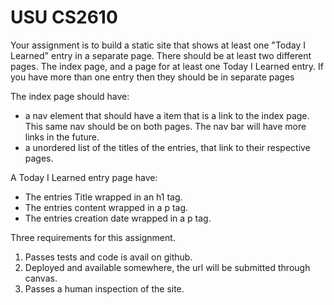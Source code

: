# USU CS2610

Your assignment is to build a static site that shows at least one
"Today I Learned" entry in a separate page. There should be at least two different pages. The index page, and a page for at least  one Today I Learned entry. If you have more than one entry then they should be in separate pages

The index page should have:
* a nav element that should have a item that is a link to the index page. This same nav should be on both pages. The nav bar will have more links in the future.
* a unordered list of the titles of the entries, that link to their respective pages.

A Today I Learned entry page have:
* The entries Title wrapped in an h1 tag.
* The entries content wrapped in a p tag.
* The entries creation date wrapped in a p tag.

Three requirements for this assignment.

1. Passes tests and code is avail on github.
2. Deployed and available somewhere, the url will be submitted through canvas.
3. Passes a human inspection of the site.
